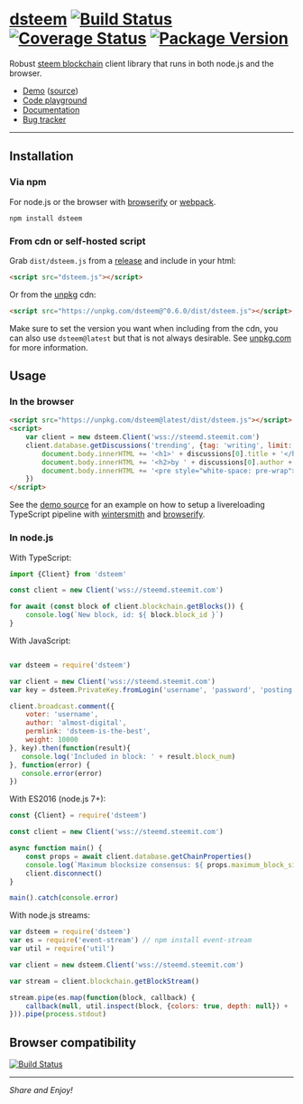 
# [dsteem](https://github.com/jnordberg/dsteem) [![Build Status](https://img.shields.io/travis/jnordberg/dsteem.svg?style=flat-square)](https://travis-ci.org/jnordberg/dsteem) [![Coverage Status](https://img.shields.io/coveralls/jnordberg/dsteem.svg?style=flat-square)](https://coveralls.io/github/jnordberg/dsteem?branch=master) [![Package Version](https://img.shields.io/npm/v/dsteem.svg?style=flat-square)](https://www.npmjs.com/package/dsteem)

Robust [steem blockchain](https://steem.io) client library that runs in both node.js and the browser.

* [Demo](https://comments.steem.vc) ([source](https://github.com/jnordberg/dsteem/tree/master/examples/comment-feed))
* [Code playground](https://playground.steem.vc)
* [Documentation](https://jnordberg.github.io/dsteem/)
* [Bug tracker](https://github.com/jnordberg/dsteem/issues)

---

Installation
------------

### Via npm

For node.js or the browser with [browserify](https://github.com/substack/node-browserify) or [webpack](https://github.com/webpack/webpack).

```
npm install dsteem
```

### From cdn or self-hosted script

Grab `dist/dsteem.js` from a [release](https://github.com/jnordberg/dsteem/releases) and include in your html:

```html
<script src="dsteem.js"></script>
```

Or from the [unpkg](https://unpkg.com) cdn:

```html
<script src="https://unpkg.com/dsteem@^0.6.0/dist/dsteem.js"></script>
```

Make sure to set the version you want when including from the cdn, you can also use `dsteem@latest` but that is not always desirable. See [unpkg.com](https://unpkg.com) for more information.


Usage
-----

### In the browser

```html
<script src="https://unpkg.com/dsteem@latest/dist/dsteem.js"></script>
<script>
    var client = new dsteem.Client('wss://steemd.steemit.com')
    client.database.getDiscussions('trending', {tag: 'writing', limit: 1}).then(function(discussions){
        document.body.innerHTML += '<h1>' + discussions[0].title + '</h1>'
        document.body.innerHTML += '<h2>by ' + discussions[0].author + '</h2>'
        document.body.innerHTML += '<pre style="white-space: pre-wrap">' + discussions[0].body + '</pre>'
    })
</script>
```

See the [demo source](https://github.com/jnordberg/dsteem/tree/master/examples/comment-feed) for an example on how to setup a livereloading TypeScript pipeline with [wintersmith](https://github.com/jnordberg/wintersmith) and [browserify](https://github.com/substack/node-browserify).

### In node.js

With TypeScript:

```typescript
import {Client} from 'dsteem'

const client = new Client('wss://steemd.steemit.com')

for await (const block of client.blockchain.getBlocks()) {
    console.log(`New block, id: ${ block.block_id }`)
}
```

With JavaScript:

```javascript

var dsteem = require('dsteem')

var client = new Client('wss://steemd.steemit.com')
var key = dsteem.PrivateKey.fromLogin('username', 'password', 'posting')

client.broadcast.comment({
    voter: 'username',
    author: 'almost-digital',
    permlink: 'dsteem-is-the-best',
    weight: 10000
}, key).then(function(result){
   console.log('Included in block: ' + result.block_num)
}, function(error) {
   console.error(error)
})
```

With ES2016 (node.js 7+):

```javascript
const {Client} = require('dsteem')

const client = new Client('wss://steemd.steemit.com')

async function main() {
    const props = await client.database.getChainProperties()
    console.log(`Maximum blocksize consensus: ${ props.maximum_block_size } bytes`)
    client.disconnect()
}

main().catch(console.error)
```

With node.js streams:

```javascript
var dsteem = require('dsteem')
var es = require('event-stream') // npm install event-stream
var util = require('util')

var client = new dsteem.Client('wss://steemd.steemit.com')

var stream = client.blockchain.getBlockStream()

stream.pipe(es.map(function(block, callback) {
    callback(null, util.inspect(block, {colors: true, depth: null}) + '\n')
})).pipe(process.stdout)
```


Browser compatibility
---------------------

[![Build Status](https://saucelabs.com/browser-matrix/jnordberg-dsteem.svg)](https://saucelabs.com/open_sauce/user/jnordberg-dsteem)


---

*Share and Enjoy!*

